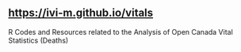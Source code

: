 ## https://ivi-m.github.io/vitals

R Codes and Resources related to the Analysis of Open Canada Vital Statistics (Deaths)

